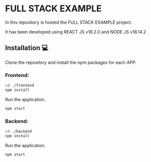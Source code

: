 # FULL STACK EXAMPLE

In this repository is hosted the FULL STACK EXAMPLE project.

It has been developed using REACT JS v18.2.0 and NODE JS v18.14.2

## Installation 💻

Clone the repository and install the npm packages for each APP.

### Frontend:

```bash
cd ./frontend
npm install
```

Run the application.

```bash
npm start
```

### Backend:

```bash
cd ./backend
npm install
```

Run the application.

```bash
npm start
```
